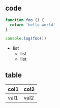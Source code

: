 ## code 

```js
function foo () {
  return 'hello world'
}

console.log(foo())
```

- list
  - list
  - list

## table
| col1 | col2 |
|------|------|
| val1 | val2 |

